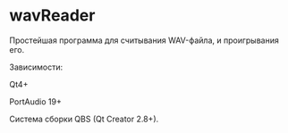 # wavReader 

Простейшая программа для считывания WAV-файла, и проигрывания его.


Зависимости:

Qt4+

PortAudio 19+

Система сборки QBS (Qt Creator 2.8+).
